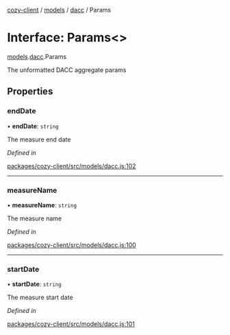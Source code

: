 [cozy-client](../README.md) / [models](../modules/models.md) / [dacc](../modules/models.dacc.md) / Params

# Interface: Params<>

[models](../modules/models.md).[dacc](../modules/models.dacc.md).Params

The unformatted DACC aggregate params

## Properties

### endDate

• **endDate**: `string`

The measure end date

*Defined in*

[packages/cozy-client/src/models/dacc.js:102](https://github.com/cozy/cozy-client/blob/master/packages/cozy-client/src/models/dacc.js#L102)

***

### measureName

• **measureName**: `string`

The measure name

*Defined in*

[packages/cozy-client/src/models/dacc.js:100](https://github.com/cozy/cozy-client/blob/master/packages/cozy-client/src/models/dacc.js#L100)

***

### startDate

• **startDate**: `string`

The measure start date

*Defined in*

[packages/cozy-client/src/models/dacc.js:101](https://github.com/cozy/cozy-client/blob/master/packages/cozy-client/src/models/dacc.js#L101)
